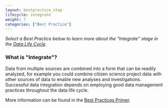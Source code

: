 ```yaml
---
layout: bestpractice_step
lifecycle: integrate
weight: 7
categories: ["Best Practice"]
---
```


*Select a Best Practice below to learn more about the "Integrate" stage in the <a href="https://www.dataone.org/data-life-cycle" target="_blank">Data Life Cycle</a>.*

### What is "Integrate"?

Data from multiple sources are combined into a form that can be readily analyzed, for example you could combine citizen science project data with other sources of data to enable new analyses and investigations. Successful data integration depends on employing good data management practices throughout the data life cycle.

More information can be found in the <a href="https://www.dataone.org/sites/all/documents/DataONE_BP_Primer_020212.pdf" target="_blank">Best Practices Primer</a>.
